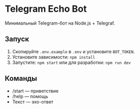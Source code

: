 # Telegram Echo Bot

Минимальный Telegram-бот на Node.js + Telegraf.

## Запуск
1. Скопируйте `.env.example` в `.env` и установите `BOT_TOKEN`.
2. Установите зависимости: `npm install`
3. Запустите: `npm start` или для разработки: `npm run dev`

## Команды
- /start — приветствие
- /help — помощь
- Текст — эхо-ответ
